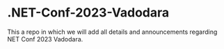 # .NET-Conf-2023-Vadodara
This a repo in which we will add all details and announcements regarding NET Conf 2023 Vadodara.
